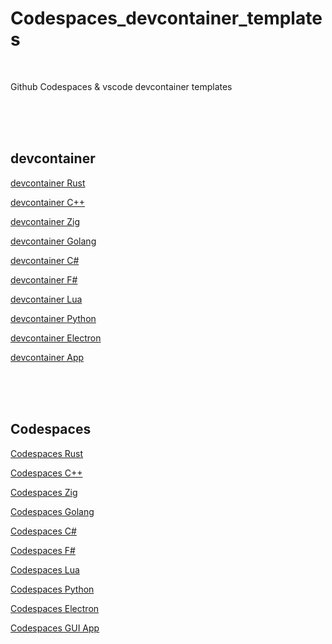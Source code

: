 # Codespaces_devcontainer_templates

<br>

Github Codespaces & vscode devcontainer templates

<br><br><br>

## devcontainer

[devcontainer Rust](https://github.com/kxkx5150/devcontainer-Rust-template)

[devcontainer C++](https://github.com/kxkx5150/devcontainer-CPP-template)

[devcontainer Zig](https://github.com/kxkx5150/devcontainer-Zig-template)

[devcontainer Golang](https://github.com/kxkx5150/devcontainer-Golang-template)

[devcontainer C#](https://github.com/kxkx5150/devcontainer-CSharp-template)

[devcontainer F#](https://github.com/kxkx5150/devcontainer-Fsharp-template)

[devcontainer Lua](https://github.com/kxkx5150/devcontainer-Lua-template)

[devcontainer Python](https://github.com/kxkx5150/devcontainer-Python-template)

[devcontainer Electron](https://github.com/kxkx5150/devcontainer-Electron-template)

[devcontainer App](https://github.com/kxkx5150/devcontainer-App-template)



<br><br><br>

## Codespaces

[Codespaces Rust](https://github.com/kxkx5150/Codespaces-Rust-template)

[Codespaces C++](https://github.com/kxkx5150/Codespaces-CPP-template)

[Codespaces Zig](https://github.com/kxkx5150/Codespaces-Zig-template)

[Codespaces Golang](https://github.com/kxkx5150/Codespaces-Golang-template)

[Codespaces C#](https://github.com/kxkx5150/Codespaces-CSharp-template)

[Codespaces F#](https://github.com/kxkx5150/Codespaces-Fsharp-template)

[Codespaces Lua](https://github.com/kxkx5150/Codespaces-Lua-template)

[Codespaces Python](https://github.com/kxkx5150/Codespaces-Python-template)

[Codespaces Electron](https://github.com/kxkx5150/Codespaces-Electron-template)

[Codespaces GUI App](https://github.com/kxkx5150/Codespaces-GUI-App-template)



<br><br><br>
<br><br><br>
<br><br><br>


